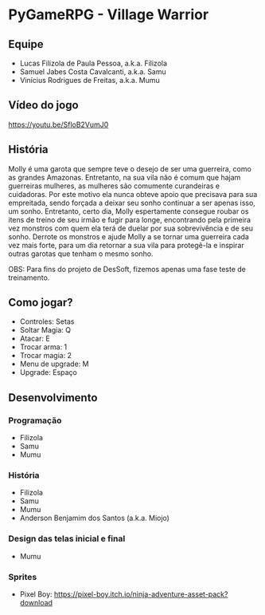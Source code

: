 # PyGameRPG - Village Warrior

## Equipe

- Lucas Filizola de Paula Pessoa, a.k.a. Filizola
- Samuel Jabes Costa Cavalcanti, a.k.a. Samu
- Vinícius Rodrigues de Freitas, a.k.a. Mumu

## Vídeo do jogo

https://youtu.be/SfloB2VumJ0

## História

Molly é uma garota que sempre teve o desejo de ser uma guerreira, como as grandes Amazonas. Entretanto, na sua vila não é comum que hajam guerreiras mulheres, as mulheres são comumente curandeiras e cuidadoras. Por este motivo ela nunca obteve apoio que precisava para sua empreitada, sendo forçada a deixar seu sonho continuar a ser apenas isso, um sonho.
Entretanto, certo dia, Molly espertamente consegue roubar os itens de treino de seu irmão e fugir para longe, encontrando pela primeira vez monstros com quem ela terá de duelar por sua sobrevivência e de seu sonho. Derrote os monstros e ajude Molly a se tornar uma guerreira cada vez mais forte, para um dia retornar a sua vila para protegê-la e inspirar outras garotas que tenham o mesmo sonho.

OBS: Para fins do projeto de DesSoft, fizemos apenas uma fase teste de treinamento.

## Como jogar?

- Controles: Setas
- Soltar Magia: Q
- Atacar: E
- Trocar arma: 1
- Trocar magia: 2
- Menu de upgrade: M
- Upgrade: Espaço

## Desenvolvimento

### Programação

- Filizola
- Samu
- Mumu

### História

- Filizola
- Samu
- Mumu
- Anderson Benjamim dos Santos (a.k.a. Miojo)

### Design das telas inicial e final

- Mumu

### Sprites

- Pixel Boy: https://pixel-boy.itch.io/ninja-adventure-asset-pack?download
